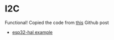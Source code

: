 # I2C

Functional!  Copied the code from [this](https://github.com/esp-rs/esp-idf-hal/issues/73) Github post


- [esp32-hal example](https://github.com/esp-rs/esp-hal/blob/main/esp32-hal/examples/i2c_display.rs)